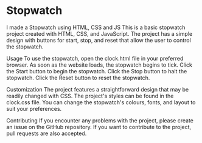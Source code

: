 # Stopwatch
I made a Stopwatch using HTML, CSS and JS
This is a basic stopwatch project created with HTML, CSS, and JavaScript.
The project has a simple design with buttons for start, stop, and reset that allow the user to control the stopwatch.

Usage
To use the stopwatch, open the clock.html file in your preferred browser. As soon as the website loads, the stopwatch begins to tick. 
Click the Start button to begin the stopwatch. Click the Stop button to halt the stopwatch. Click the Reset button to reset the stopwatch.

Customization
The project features a straightforward design that may be readily changed with CSS. 
The project's styles can be found in the clock.css file. You can change the stopwatch's colours, fonts, and layout to suit your preferences.

Contributing
If you encounter any problems with the project, please create an issue on the GitHub repository. If you want to contribute to the project, pull requests are also accepted.
